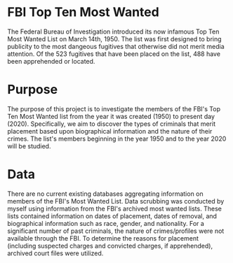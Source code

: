 # FBI Top Ten Most Wanted

The Federal Bureau of Investigation introduced its now infamous Top Ten Most Wanted List on March 14th, 1950. The list was first designed to bring publicity to the most dangeous fugitives that otherwise did not merit media attention. Of the 523 fugitives that have been placed on the list, 488 have been apprehended or located.

# Purpose

The purpose of this project is to investigate the members of the FBI's Top Ten Most Wanted list from the year it was created (1950) to present day (2020). Specifically, we aim to discover the types of criminals that merit placement based upon biographical information and the nature of their crimes. The list's members beginning in the year 1950 and to the year 2020 will be studied.

# Data

There are no current existing databases aggregating information on members of the FBI's Most Wanted List. Data scrubbing was conducted by myself using information from the FBI's archived most wanted lists. These lists contained information on dates of placement, dates of removal, and biographical information such as race, gender, and nationality. For a significant number of past criminals, the nature of crimes/profiles were not available through the FBI. To determine the reasons for placement (including suspected charges and convicted charges, if apprehended), archived court files were utilized.
